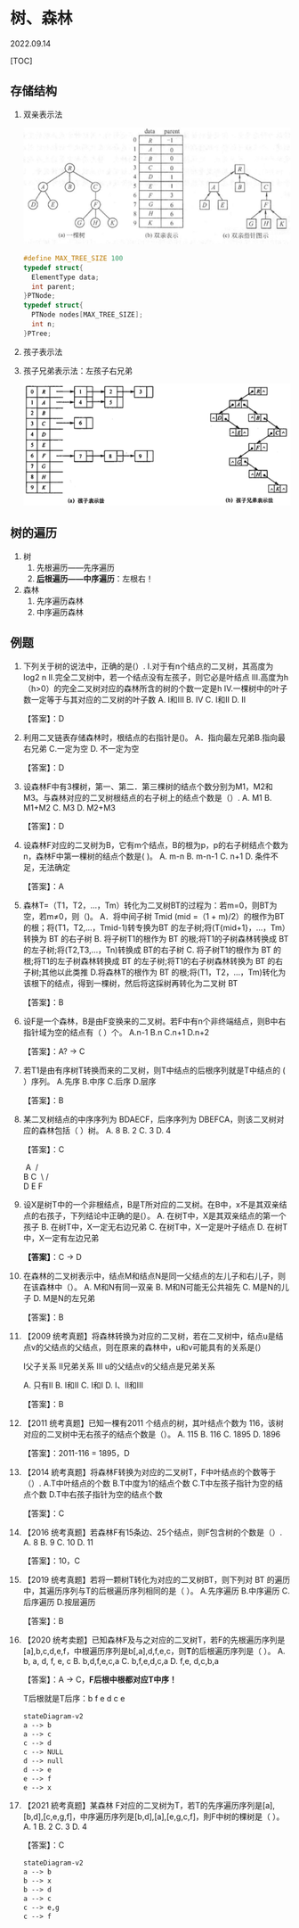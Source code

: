 # 树、森林
2022.09.14

[TOC]

## 存储结构

1. 双亲表示法

   ![截屏2022-09-14 上午8.55.02](resources/树双亲表示法.png)

   ```C
   #define MAX_TREE_SIZE 100
   typedef struct{
     ElementType data;
     int parent;
   }PTNode;
   typedef struct{
     PTNode nodes[MAX_TREE_SIZE];
     int n;
   }PTree;
   ```

2. 孩子表示法

3. 孩子兄弟表示法：左孩子右兄弟

   ![截屏2022-09-14 上午9.04.02](resources/另外两种.png)

   

## 树的遍历

1. 树
   1. 先根遍历——先序遍历
   2. **<u>后</u>根遍历——中序遍历**：左根右！
2. 森林
   1. 先序遍历森林
   2. 中序遍历森林

## 例题

1. 下列关于树的说法中，正确的是(）.
   I.对于有n个结点的二叉树，其高度为 log2 n
   II.完全二叉树中，若一个结点没有左孩子，则它必是叶结点
   III.高度为h（h>0）的完全二叉树对应的森林所含的树的个数一定是h
   IV.一棵树中的叶子数一定等于与其对应的二叉树的叶子数
   A. I和III
   B. IV
   C. I和II
   D. II

   【答案】：D

2. 利用二叉链表存储森林时，根结点的右指针是()。
   A．指向最左兄弟B.指向最右兄弟
   C.一定为空    D. 不一定为空

   【答案】：D

3. 设森林F中有3棵树，第一、第二．第三棵树的结点个数分别为M1，M2和M3。与森林对应的二叉树根结点的右子树上的结点个数是（）.
   A. M1
   B. M1+M2
   C. M3
   D. M2+M3

   【答案】：D

4. 设森林F对应的二叉树为B，它有m个结点，B的根为p，p的右子树结点个数为n，森林F中第一棵树的结点个数是( )。
   A. m-n
   B. m-n-1
   C. n+1
   D. 条件不足，无法确定

   【答案】：A

5. 森林T=（T1，T2，…，Tm）转化为二叉树BT的过程为：若m=0，则BT为空，若m≠0，则（)。
   A．将中间子树 Tmid (mid =（1 + m)/2）的根作为BT的根；将(T1，T2,…，Tmid-1)转专换为BT 的左子树;将(T{mid+1}，…，Tm）转换为 BT 的右子树
   B. 将子树T1的根作为 BT 的根;将T1的子树森林转换成 BT 的左子树;将(T2,T3,…，Tn)转换成 BT的右子树
   C. 将子树T1的根作为 BT 的根;将T1的左子树森林转换成 BT 的左子树;将T1的右子树森林转换为 BT 的右子树;其他以此类推
   D.将森林T的根作为 BT 的根;将(T1，T2，…，Tm)转化为该根下的结点，得到一棵树，然后将这採树再转化为二叉树 BT

   【答案】：B

6. 设F是一个森林，B是由F变换来的二叉树。若F中有n个非终端结点，则B中右指针域为空的结点有（ ）个。
   A.n-1
   B.n
   C.n+1
   D.n+2

   【答案】：A? -> C

7. 若T1是由有序树T转换而来的二叉树，则T中结点的后根序列就是T中结点的 ( ）序列。
   A.先序
   B.中序
   C.后序
   D.层序

   【答案】：B

8. 某二叉树结点的中序序列为 BDAECF，后序序列为 DBEFCA，则该二叉树对应的森林包括（ ）树。
   A. 8
   B. 2
   C. 3
   D. 4

   【答案】：C

   ​         A
   ​       /   \
   ​      B     C
   ​      \    / \
   ​       D  E   F

9. 设X是树T中的一个非根结点，B是T所对应的二叉树。在B中，x不是其双亲结点的右孩子，下列结论中正确的是(）。
   A. 在树T中，X是其双亲结点的第一个孩子
   B. 在树T中，X一定无右边兄弟
   C. 在树T中，X一定是叶子结点
   D. 在树T中，X一定有左边兄弟

   **【答案】**：C -> D

10. 在森林的二叉树表示中，结点M和结点N是同一父结点的左儿子和右儿子，则在该森林中（）。
    A. M和N有同一双亲
    B. M和N可能无公共祖先
    C. M是N的儿子
    D. M是N的左兄弟

    【答案】：B

11. 【2009 统考真题】将森林转换为对应的二叉树，若在二叉树中，结点u是结点v的父结点的父结点，则在原来的森林中，u和v可能具有的关系是(）

    I父子关系 II兄弟关系 III u的父结点v的父结点是兄弟关系

    A. 只有II
    B. I和II
    C. I和I
    D. I、II和III

    【答案】：B

12. 【2011 统考真题】已知一棵有2011 个结点的树，其叶结点个数为 116，该树对应的二叉树中无右孩子的结点个数是（）。
    A. 115
    B. 116
    C. 1895
    D. 1896

    【答案】：2011-116 = 1895，D

13. 【2014 統考真题】将森林F转换为对应的二叉树T，F中叶结点的个数等于（）.
    A.T中叶结点的个数
    B.T中度为1的结点个数
    C.T中左孩子指针为空的结点个数
    D.T中右孩子指针为空的结点个数

    【答案】：C

14. 【2016 统考真题】若森林F有15条边、25个结点，则F包含树的个数是（）.
    A. 8
    B. 9
    C. 10
    D. 11

    【答案】：10，C

15. 【2019 统考真题】若将一颗树T转化为对应的二叉树BT，则下列对 BT 的遍历中，其遍历序列与T的后根遍历序列相同的是（ ）。
    A.先序遍历
    B.中序遍历
    C.后序遍历
    D.按层遍历

    【答案】：B

16. 【2020 统考卖题】已知森林F及与之对应的二叉树T，若F的先根遍历序列是[a],b,c,d,e,f，中根遍历序列是b[,a],d,f,e,c，则**T**的后根遍历序列是（ ）。
    A. b, a, d, f, e, c
    B. b,d,f,e,c,a
    C. b,f,e,d,c,a
    D. f,e, d,c,b,a

    【答案】：A -> C，**F后根中根都对应T中序！**

    T后根就是T后序：b f e d c e

    ```mermaid
    stateDiagram-v2
    a --> b
    a --> c
    c --> d
    c --> NULL
    d --> null
    d --> e
    e --> f
    e --> x
    ```

    

17. 【2021 統考真题】某森林 F对应的二叉树为T，若T的先序遍历序列是[a],[b,d],[c,e,g,f]，中序遍历序列是[b,d],[a],[e,g,c,f]，則F中树的棵树是（ ）。
    A. 1
    B. 2
    C. 3
    D. 4

    【答案】：C

    ```mermaid
    stateDiagram-v2
    a --> b
    b --> x
    b --> d
    a --> c
    c --> e,g
    c --> f
    ```

    